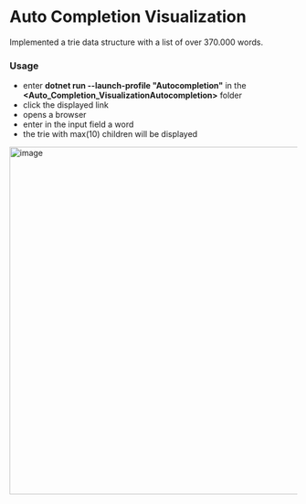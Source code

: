 ﻿# Auto Completion Visualization

Implemented a trie data structure with a list of over 370.000 words.

### Usage
- enter **dotnet run --launch-profile "Autocompletion"** in the **<Auto_Completion_VisualizationAutocompletion>** folder
- click the displayed link
- opens a browser
- enter in the input field a word
- the trie with max(10) children will be displayed

<img width="1514" height="609" alt="image" src="https://github.com/user-attachments/assets/e0286699-4ab9-45cd-9599-44cf8b41dfe9" />


  
